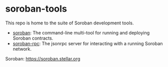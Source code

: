 # soroban-tools

This repo is home to the suite of Soroban development tools.
- [soroban](https://github.com/stellar/soroban-tools/tree/main/cmd/soroban-cli): The command-line multi-tool for running and deploying Soroban contracts.
- [soroban-rpc](https://github.com/stellar/soroban-tools/tree/main/cmd/soroban-rpc): The jsonrpc server for interacting with a running Soroban network.

Soroban: https://soroban.stellar.org
